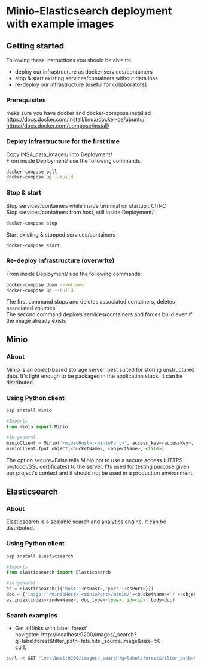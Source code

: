 # Minio-Elasticsearch deployment with example images

## Getting started
Following these instructions you should be able to:
- deploy our infrastructure as docker services/containers
- stop & start existing services/containers without data loss
- re-deploy our infrastructure [useful for collaborators]

### Prerequisites
make sure you have docker and docker-compose installed  
https://docs.docker.com/install/linux/docker-ce/ubuntu/  
https://docs.docker.com/compose/install/

### Deploy infrastructure for the first time
Copy INSA_data_images/ into Deployment/  
From inside Deployment/ use the following commands:  
```bash
docker-compose pull
docker-compose up --build
```

### Stop & start
Stop services/containers while inside terminal on startup : Ctrl-C  
Stop services/containers from host, still inside Deployment/ :
```bash
docker-compose stop
```

Start existing & stopped services/containers
```bash
docker-compose start
```

### Re-deploy infrastructure (overwrite)
From inside Deployment/ use the following commands:  
```bash
docker-compose down --volumes
docker-compose up --build
```
The first command stops and deletes associated containers, deletes associated volumes  
The second command deploys services/containers and forces build even if the image already exists


## Minio

### About
Minio is an object-based storage server, best suited for storing unstructured data. It's light enough to be packaged in the application stack. It can be distributed.

### Using Python client
```bash
pip install minio
```
```python
#Imports  
from minio import Minio  

#In general
minioClient = Minio('<minioHost>:<minioPort>', access_key=<accessKey>, secret_key=<secretKey>, secure=False)
minioClient.fput_object(<bucketName>, <objectName>, <file>)
```
The option secure=False tells Minio not to use a secure access (HTTPS protocol/SSL certificates) to the server. I'ts used for testing purpose given our project's context and it should not be used in a production environment.

## Elasticsearch 

### About
Elasticsearch is a scalable search and analytics engine. It can be distributed.

### Using Python client
```bash
pip install elasticsearch
```
```python
#Imports  
from elasticsearch import Elasticsearch  

#in general
es = Elasticsearch([{'host':<esHost>,'port':<esPort>}])
doc = {'image':'<minioHost>:<minioPort>/minio/'+<bucketName>+'/'+<objectName>, 'labels': <labelsArray>.tolist(), 'label':<labelString>}
es.index(index=<indexName>, doc_type=<type>, id=<id>, body=doc)
```

### Search examples
- Get all links with label 'forest'  
navigator: http://localhost:9200/images/_search?q=label:forest&filter_path=hits.hits._source.image&size=50  
curl: 
```bash
curl -X GET "localhost:9200/images/_search?q=label:forest&filter_path=hits.hits._source.image&size=50"
```

